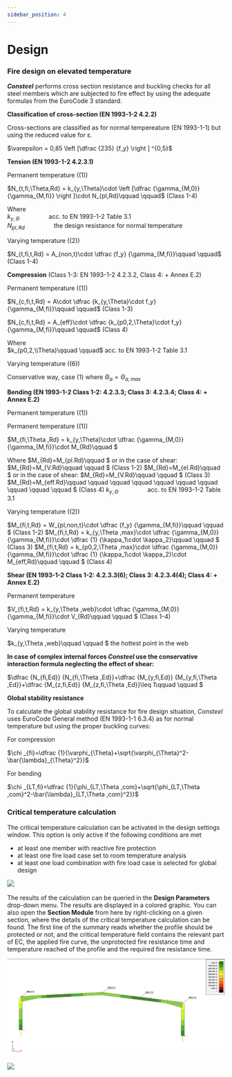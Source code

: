 ```yaml
---
sidebar_position: 4
---
```

# Design

### Fire design on elevated temperature

<!-- /wp:heading -->

<!-- wp:paragraph {"align":"justify"} -->

_**Consteel**_ performs cross section resistance and buckling checks for all steel members which are subjected to fire effect by using the adequate formulas from the EuroCode 3 standard.

<!-- /wp:paragraph -->

<!-- wp:paragraph -->

**Classification of cross-section (EN 1993-1-2 4.2.2)**

<!-- /wp:paragraph -->

<!-- wp:paragraph {"align":"justify"} -->

Cross-sections are classified as for normal tempereature (EN 1993-1-1) but using the reduced value for ε.

<!-- /wp:paragraph -->

<!-- wp:paragraph {"editorskit":{"indent":40,"devices":false,"desktop":true,"tablet":true,"mobile":true,"loggedin":true,"loggedout":true,"acf_visibility":"","acf_field":"","acf_condition":"","acf_value":"","migrated":false,"unit_test":false}} -->

$\varepsilon = 0,85 \left [\dfrac {235} {f_y} \right ] ^{0,5}$

<!-- /wp:paragraph -->

<!-- wp:paragraph -->

**Tension (EN 1993-1-2 4.2.3.1)**

<!-- /wp:paragraph -->

<!-- wp:paragraph {"editorskit":{"indent":20,"devices":false,"desktop":true,"tablet":true,"mobile":true,"loggedin":true,"loggedout":true,"acf_visibility":"","acf_field":"","acf_condition":"","acf_value":"","migrated":false,"unit_test":false}} -->

Permanent temperature ((1))

<!-- /wp:paragraph -->

<!-- wp:paragraph {"editorskit":{"indent":40,"devices":false,"desktop":true,"tablet":true,"mobile":true,"loggedin":true,"loggedout":true,"acf_visibility":"","acf_field":"","acf_condition":"","acf_value":"","migrated":false,"unit_test":false}} -->

$N_{t,fi,\Theta,Rd} = k_{y,\Theta}\cdot \left [\dfrac {\gamma_{M,0}} {\gamma_{M,fi}} \right ]\cdot N_{pl,Rd}\qquad \qquad$ (Class 1-4)

Where  
$k_{y,\Theta}\qquad\qquad$ acc. to EN 1993-1-2 Table 3.1  
$N_{pl,Rd}\qquad\qquad$ the design resistance for normal temperature

<!-- /wp:paragraph -->

<!-- wp:paragraph {"editorskit":{"indent":20,"devices":false,"desktop":true,"tablet":true,"mobile":true,"loggedin":true,"loggedout":true,"acf_visibility":"","acf_field":"","acf_condition":"","acf_value":"","migrated":false,"unit_test":false}} -->

Varying temperature ((2))

<!-- /wp:paragraph -->

<!-- wp:paragraph {"editorskit":{"indent":40,"devices":false,"desktop":true,"tablet":true,"mobile":true,"loggedin":true,"loggedout":true,"acf_visibility":"","acf_field":"","acf_condition":"","acf_value":"","migrated":false,"unit_test":false}} -->

$N_{t,fi,t,Rd} = A_{non,t}\cdot \dfrac {f_y} {\gamma_{M,fi}}\qquad \qquad$ (Class 1-4)

<!-- /wp:paragraph -->

<!-- wp:paragraph -->

**Compression**  (Class 1-3: EN 1993-1-2 4.2.3.2, Class 4: + Annex E.2)

<!-- /wp:paragraph -->

<!-- wp:paragraph {"editorskit":{"indent":20,"devices":false,"desktop":true,"tablet":true,"mobile":true,"loggedin":true,"loggedout":true,"acf_visibility":"","acf_field":"","acf_condition":"","acf_value":"","migrated":false,"unit_test":false}} -->

Permanent temperature ((1))

<!-- /wp:paragraph -->

<!-- wp:paragraph {"editorskit":{"indent":40,"devices":false,"desktop":true,"tablet":true,"mobile":true,"loggedin":true,"loggedout":true,"acf_visibility":"","acf_field":"","acf_condition":"","acf_value":"","migrated":false,"unit_test":false}} -->

$N_{c,fi,t,Rd} = A\cdot \dfrac {k_{y,\Theta}\cdot f_y} {\gamma_{M,fi}}\qquad \qquad$ (Class 1-3)

$N_{c,fi,t,Rd} = A_{eff}\cdot \dfrac {k_{p0,2,\Theta}\cdot f_y} {\gamma_{M,fi}}\qquad \qquad$ (Class 4)

Where  
$k_{p0,2,\\Theta}\qquad \qquad$ acc. to EN 1993-1-2 Table 3.1

<!-- /wp:paragraph -->

<!-- wp:paragraph {"editorskit":{"indent":20,"devices":false,"desktop":true,"tablet":true,"mobile":true,"loggedin":true,"loggedout":true,"acf_visibility":"","acf_field":"","acf_condition":"","acf_value":"","migrated":false,"unit_test":false}} -->

Varying temperature ((6))

<!-- /wp:paragraph -->

<!-- wp:paragraph {"editorskit":{"indent":40,"devices":false,"desktop":true,"tablet":true,"mobile":true,"loggedin":true,"loggedout":true,"acf_visibility":"","acf_field":"","acf_condition":"","acf_value":"","migrated":false,"unit_test":false}} -->

Conservative way, case (1) where $\Theta_a = \Theta_{a,max}$

<!-- /wp:paragraph -->

<!-- wp:paragraph -->

**Bending (EN 1993-1-2 Class 1-2: 4.2.3.3; Class 3: 4.2.3.4; Class 4: + Annex E.2)**

<!-- /wp:paragraph -->

<!-- wp:paragraph {"editorskit":{"indent":20,"devices":false,"desktop":true,"tablet":true,"mobile":true,"loggedin":true,"loggedout":true,"acf_visibility":"","acf_field":"","acf_condition":"","acf_value":"","migrated":false,"unit_test":false}} -->

Permanent temperature ((1))

<!-- /wp:paragraph -->

<!-- wp:paragraph {"editorskit":{"indent":40,"devices":false,"desktop":true,"tablet":true,"mobile":true,"loggedin":true,"loggedout":true,"acf_visibility":"","acf_field":"","acf_condition":"","acf_value":"","migrated":false,"unit_test":false}} -->
Permanent temperature ((1))

$M_{fi,\Theta ,Rd} = k_{y,\Theta}\cdot \dfrac {\gamma_{M,0}} {\gamma_{M,fi}}\cdot M_{Rd}\qquad $

Where
$M_{Rd}=M_{pl.Rd}\qquad $ or in the case of shear: $M_{Rd}=M_{V.Rd}\qquad \qquad $  (Class 1-2)
$M_{Rd}=M_{el.Rd}\qquad $ or in the case of shear: $M_{Rd}=M_{V.Rd}\qquad \qquad $ (Class 3)
$M_{Rd}=M_{eff.Rd}\qquad \qquad \qquad \qquad \qquad \qquad \qquad \qquad \qquad \qquad $ (Class 4)
$k_{y,\Theta}\qquad \qquad$ acc. to EN 1993-1-2 Table 3.1

<!-- /wp:paragraph -->

<!-- wp:paragraph {"editorskit":{"indent":20,"devices":false,"desktop":true,"tablet":true,"mobile":true,"loggedin":true,"loggedout":true,"acf_visibility":"","acf_field":"","acf_condition":"","acf_value":"","migrated":false,"unit_test":false}} -->

Varying temperature ((2))

<!-- /wp:paragraph -->

<!-- wp:paragraph {"editorskit":{"indent":40,"devices":false,"desktop":true,"tablet":true,"mobile":true,"loggedin":true,"loggedout":true,"acf_visibility":"","acf_field":"","acf_condition":"","acf_value":"","migrated":false,"unit_test":false}} -->

$M_{fi,t,Rd} = W_{pl,non,t}\cdot \dfrac {f_y} {\gamma_{M,fi}}\qquad \qquad $ (Class 1-2)
$M_{fi,t,Rd} = k_{y,\Theta ,max}\cdot \dfrac {\gamma_{M,0}} {\gamma_{M,fi}}\cdot \dfrac {1} {\kappa_1\cdot \kappa_2}\qquad \qquad $ (Class 3)
$M_{fi,t,Rd} = k_{p0,2,\Theta ,max}\cdot \dfrac {\gamma_{M,0}} {\gamma_{M,fi}}\cdot \dfrac {1} {\kappa_1\cdot \kappa_2}\cdot M_{eff,Rd}\qquad \qquad $ (Class 4)

<!-- /wp:paragraph -->

<!-- wp:paragraph -->

**Shear (EN 1993-1-2 Class 1-2: 4.2.3.3(6); Class 3: 4.2.3.4(4); Class 4: + Annex E.2)**

<!-- /wp:paragraph -->

<!-- wp:paragraph {"editorskit":{"indent":20,"devices":false,"desktop":true,"tablet":true,"mobile":true,"loggedin":true,"loggedout":true,"acf_visibility":"","acf_field":"","acf_condition":"","acf_value":"","migrated":false,"unit_test":false}} -->

Permanent temperature

<!-- /wp:paragraph -->

<!-- wp:paragraph {"editorskit":{"indent":40,"devices":false,"desktop":true,"tablet":true,"mobile":true,"loggedin":true,"loggedout":true,"acf_visibility":"","acf_field":"","acf_condition":"","acf_value":"","migrated":false,"unit_test":false}} -->

$V_{fi,t,Rd} = k_{y,\Theta ,web}\cdot \dfrac {\gamma_{M,0}} {\gamma_{M,fi}}\cdot V_{Rd}\qquad \qquad $ (Class 1-4)

<!-- /wp:paragraph -->

<!-- wp:paragraph {"editorskit":{"indent":20,"devices":false,"desktop":true,"tablet":true,"mobile":true,"loggedin":true,"loggedout":true,"acf_visibility":"","acf_field":"","acf_condition":"","acf_value":"","migrated":false,"unit_test":false}} -->

Varying temperature

<!-- /wp:paragraph -->

<!-- wp:paragraph {"editorskit":{"indent":40,"devices":false,"desktop":true,"tablet":true,"mobile":true,"loggedin":true,"loggedout":true,"acf_visibility":"","acf_field":"","acf_condition":"","acf_value":"","migrated":false,"unit_test":false}} -->

$k_{y,\Theta ,web}\qquad \qquad $ the hottest point in the web

<!-- /wp:paragraph -->

<!-- wp:paragraph -->

**In case of complex internal forces _Consteel_ use the conservative interaction formula neglecting the effect of shear:**

<!-- /wp:paragraph -->

<!-- wp:paragraph {"editorskit":{"indent":40,"devices":false,"desktop":true,"tablet":true,"mobile":true,"loggedin":true,"loggedout":true,"acf_visibility":"","acf_field":"","acf_condition":"","acf_value":"","migrated":false,"unit_test":false}} -->

$\dfrac {N_{fi,Ed}} {N_{fi,\Theta ,Ed}}+\dfrac {M_{y,fi,Ed}} {M_{y,fi,\Theta ,Ed}}+\dfrac {M_{z,fi,Ed}} {M_{z,fi,\Theta ,Ed}}\leq 1\qquad \qquad $ 

<!-- /wp:paragraph -->

<!-- wp:paragraph -->

**Global stability resistance**

<!-- /wp:paragraph -->

<!-- wp:paragraph {"align":"justify"} -->

To calculate the global stability resistance for fire design situation, _Consteel_ uses EuroCode General method (EN 1993-1-1 6.3.4) as for normal temperature but using the proper buckling curves:

<!-- /wp:paragraph -->

<!-- wp:paragraph {"editorskit":{"indent":40,"devices":false,"desktop":true,"tablet":true,"mobile":true,"loggedin":true,"loggedout":true,"acf_visibility":"","acf_field":"","acf_condition":"","acf_value":"","migrated":false,"unit_test":false}} -->

For compression

<!-- /wp:paragraph -->

<!-- wp:paragraph {"editorskit":{"indent":40,"devices":false,"desktop":true,"tablet":true,"mobile":true,"loggedin":true,"loggedout":true,"acf_visibility":"","acf_field":"","acf_condition":"","acf_value":"","migrated":false,"unit_test":false}} -->

$\chi _{fi}=\dfrac {1}{\varphi_{\Theta}+\sqrt{\varphi_{\Theta}^2-\bar{\lambda}_{\Theta}^2}}$ 

For bending

$\chi _{LT,fi}=\dfrac {1}{\phi_{LT,\Theta ,com}+\sqrt{\phi_{LT,\Theta ,com}^2-\bar{\lambda}_{LT,\Theta ,com}^2}}$

<!-- /wp:paragraph -->

<!-- wp:paragraph {"editorskit":{"indent":40,"devices":false,"desktop":true,"tablet":true,"mobile":true,"loggedin":true,"loggedout":true,"acf_visibility":"","acf_field":"","acf_condition":"","acf_value":"","migrated":false,"unit_test":false}} -->


<!-- /wp:paragraph -->

<!-- wp:heading {"level":3} -->

### Critical temperature calculation

<!-- /wp:heading -->

<!-- wp:paragraph {"align":"justify"} -->

The critical temperature calculation can be activated in the design settings window. This option is only active if the following conditions are met

<!-- /wp:paragraph -->

<!-- wp:list {"type":"a"} -->

- at least one member with reactive fire protection
- at least one fire load case set to room temperature analysis
- at least one load combination with fire load case is selected for global design

<!-- /wp:list -->

<!-- wp:image {"align":"center","id":9402,"width":530,"height":370,"sizeSlug":"large","linkDestination":"media"} -->

[![](https://Consteelsoftware.com/wp-content/uploads/2021/04/12-4-critical-temperature.png)](./img/wp-content-uploads-2021-04-12-4-critical-temperature.png)

<!-- /wp:image -->

<!-- wp:paragraph {"align":"justify"} -->

The results of the calculation can be queried in the **Design Parameters** drop-down menu. The results are displayed in a colored graphic. You can also open the **Section Module** from here by right-clicking on a given section, where the details of the critical temperature calculation can be found. The first line of the summary reads whether the profile should be protected or not, and the critical temperature field contains the relevant part of EC, the applied fire curve, the unprotected fire resistance time and temperature reached of the profile and the required fire resistance time.

<!-- /wp:paragraph -->

<!-- wp:image {"align":"center","id":9408,"width":822,"height":365,"sizeSlug":"large","linkDestination":"media"} -->

[![](./img/wp-content-uploads-2021-04-12-4-critical-temperature2-1024x455.png)](https://Consteelsoftware.com/wp-content/uploads/2021/04/12-4-critical-temperature2.png)

<!-- /wp:image -->

<!-- wp:image {"align":"center","id":9415,"width":530,"height":378,"sizeSlug":"large","linkDestination":"media"} -->

[![](https://Consteelsoftware.com/wp-content/uploads/2021/04/12-4-critical-temperature3.png)](./img/wp-content-uploads-2021-04-12-4-critical-temperature3.png)

<!-- /wp:image -->

<!-- wp:paragraph -->

<!-- /wp:paragraph -->
